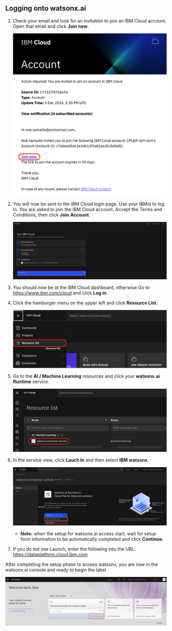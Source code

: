 ## Logging onto watsonx.ai

1. Check your email and look for an invitation to join an IBM Cloud account. Open that email and click **Join now**.

    ![Image](./images/join-account-email.png)

2. You will now be sent to the IBM Cloud login page. Use your IBMid to log in. You are asked to join the IBM Cloud account. Accept the Terms and Conditions, then click **Join Account**.

    ![Image](./images/join-account-form.png)

3. You should now be at the IBM Cloud dashboard, otherwise Go to https://www.ibm.com/cloud and click **Log in**.

4.  Click the hamburger menu on the upper left and click **Resource List**.

    ![Image](./images/ic-resource-list.png)

5. Go to the **AI / Machine Learning** resources and click your **watsonx.ai Runtime** service.

    ![Image](./images/ic-click-wx-ai-service.png)

5. In the service view, click **Lauch In** and then select **IBM watsonx**.

    ![Image](./images/ic-launch-in-watsonx.png)

    - **Note:** when the setup for watsonx.ai access start, wait for setup form information to be automatically completed and click **Continue**.

6.  If you do not see Launch, enter the following into the URL: https://dataplatform.cloud.ibm.com


After completing the setup phase to access watsonx, you are now in the watsonx.ai console and ready to begin the labs!

![Image](./images/watsonx-home.png)
